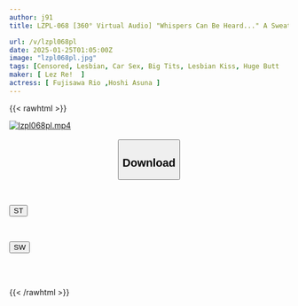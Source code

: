 ```yaml
---
author: j91
title: LZPL-068 [360° Virtual Audio] "Whispers Can Be Heard..." A Sweaty Busty College Girl Is Molested By A Busty Lesbian While On Her Way Home From A Trip Home In A Small Seat On A Late-night Bus With A Broken Air Conditioner

url: /v/lzpl068pl
date: 2025-01-25T01:05:00Z
image: "lzpl068pl.jpg"
tags: [Censored, Lesbian, Car Sex, Big Tits, Lesbian Kiss, Huge Butt	]
maker: [ Lez Re!  ]
actress: [ Fujisawa Rio ,Hoshi Asuna ]
---
```



{{< rawhtml >}}

<div class="video" data-videoid="D2YzAq8jzjSBG3">
    <a href="javascript:;">
        <img src="/v/lzpl068pl/lzpl068pl.jpg" width="WIDTH" height="HEIGHT" alt="lzpl068pl.mp4" loading="lazy">
    </a>
</div>

<script type="text/javascript" src="https://j91.asia/asset/on-demand-st.js"></script>

<br>
  <link rel="stylesheet" href="https://j91.asia/asset/bs5.css">
  
  <center>
  <button class="btn btn-primary" type="button" data-bs-toggle="collapse" data-bs-target=".multi-collapse" aria-expanded="false" aria-controls="multiCollapseExample1 multiCollapseExample2"><h2>Download</h2></button></center>
</p>
<div class="row">
  <div class="col">
    <div class="collapse multi-collapse" id="multiCollapseExample1">
      <div class="card card-body">
	      	      <br>
<div class="buttons">  
<p><a href="/v/lzpl068pl/st.html" target="_blank"><button class="btn-hover color-3"><i class="fa fa-download"></i> ST</button></a></p></div>
    </div>
  </div>
</div>
  <div class="col">
    <div class="collapse multi-collapse" id="multiCollapseExample2">
      <div class="card card-body">
	      <br>
<div class="buttons">
<p><a href="/v/lzpl068pl/sw.html" target="_blank"><button class="btn-hover color-2"><i class="fa fa-download"></i> SW</button></a></p></div>
<br><br>
      </div>
    </div>
  </div>
</div>

{{< /rawhtml >}}